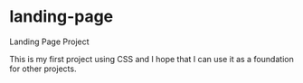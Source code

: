 # landing-page
Landing Page Project


This is my first project using CSS and I hope that I can use it as a foundation for other projects.

